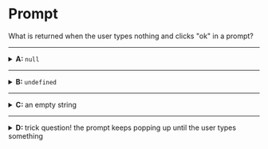 # Prompt

What is returned when the user types nothing and clicks "ok" in a prompt?

---

<details>
<summary><strong>A: </strong> <code>null</code></summary>
<br>

✖ Nope.

`prompt` will only return `null` when the user clicks "cancel".

When the user clicks "ok" whatever is written in the text box will be returned
as a string. If the text box is empty, then a string is still returned but it is
an empty string.

- "ok" -> string
- "cancel" -> `null`

</details>

---

<details>

<summary><strong>B: </strong><code>undefined</code></summary>
<br>

✖ Nope.

`alert` returns `undefined`, but `prompt` can never return `undefined`.

`prompt` can only return `null` or a string:

- "ok" -> string
- "cancel" -> `null`

</details>

---

<details>

<summary><strong>C: </strong>an empty string</summary>
<br>

✔ Correct!

When the user clicks "ok" a string will be returned no matter what they typed,
even if they didn't type anything!

`null` is only returned when the user cancels, no matter what they typed:

- "ok" -> string
- "cancel" -> `null`

Always.

</details>

---

<details>
<summary><strong>D: </strong>trick question! the prompt keeps popping up until the user types something</summary>
<br>

✖ Nope.

A prompt will go away after the user clicks "ok" or "cancel", no matter what the
user typed in the text box:

```js
'use strict';

let input = prompt('do whatever you want');

console.log(input);
```

The prompt in the Cat Detector keeps popping up because it is in a while loop,
not because it's a prompt. The while loop repeats it's body until the input is
not `null`. Because the `prompt` is in the loop body it pops up over and over
again until the user clicks "ok" and the input is a string.

`prompt` is being called once for every time you see a pop-up box (try using the
_trace_ button to see this in the console):

```js
'use strict';

let input = null;
while (input === null) {
	input = prompt('click "ok"');
}

console.log(input);
```

</details>
